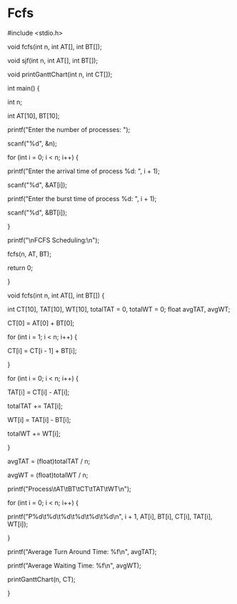 # Fcfs
#include <stdio.h>

void fcfs(int n, int AT[], int BT[]);

void sjf(int n, int AT[], int BT[]);

void printGanttChart(int n, int CT[]);

int main() {

 int n;

 int AT[10], BT[10];

 printf("Enter the number of processes: ");

 scanf("%d", &n);

 for (int i = 0; i < n; i++) {

 printf("Enter the arrival time of process %d: ", i + 1);

 scanf("%d", &AT[i]);

 printf("Enter the burst time of process %d: ", i + 1);

 scanf("%d", &BT[i]);

 }

 printf("\nFCFS Scheduling:\n");

 fcfs(n, AT, BT);

 return 0;

}

void fcfs(int n, int AT[], int BT[]) {

 int CT[10], TAT[10], WT[10], totalTAT = 0, totalWT = 0;
 float avgTAT, avgWT;

 CT[0] = AT[0] + BT[0];

 for (int i = 1; i < n; i++) {

 CT[i] = CT[i - 1] + BT[i];

 }

 for (int i = 0; i < n; i++) {

 TAT[i] = CT[i] - AT[i];

 totalTAT += TAT[i];

 WT[i] = TAT[i] - BT[i];

 totalWT += WT[i];

 }

 avgTAT = (float)totalTAT / n;

 avgWT = (float)totalWT / n;

 printf("Process\tAT\tBT\tCT\tTAT\tWT\n");

 for (int i = 0; i < n; i++) {

 printf("P%d\t%d\t%d\t%d\t%d\t%d\n", i + 1, AT[i], BT[i], CT[i], TAT[i], WT[i]);

 }

 printf("Average Turn Around Time: %f\n", avgTAT);

 printf("Average Waiting Time: %f\n", avgWT);

 printGanttChart(n, CT);

}

